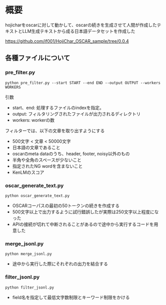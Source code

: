 # 概要
hojicharをoscarに対して動かして、oscarの続きを生成させて人間が作成したテキストとLLM生成テキストから成る日本語データセットを作成した

https://github.com/if001/HojiChar_OSCAR_sample/tree/0.0.4

## 各種ファイルについて
### pre_filter.py
```
python pre_filter.py --start START --end END --output OUTPUT --workers WORKERS
```
引数
- start、end: 処理するファイルのindexを指定。
- output: フィルタリングされたファイルが出力されるディレクトリ
- workers: workerの数

フィルターでは、以下の文章を取り出すようにする

- 500文字 < 文章 < 50000文字
- 日本語の文章であること
- oscarのmeta dataのうち、header, footer, noisy以外のもの
- 半角や全角のスペースが少ないこと
- 指定されたNG wordを含まないこと
- KenLMのスコア
### oscar_generate_text.py
```
python oscar_generate_text.py
```
- OSCARコーパスの最初の50トークンの続きを作成する
- 500文字以上で出力するように試行錯誤したが実際は250文字以上程度になった
- APIの接続が切れて中断されることがあるので途中から実行するコードを用意した
### merge_jsonl.py
```
python merge_jsonl.py  
```
- 途中から実行した際にそれぞれの出力を結合する
### filter_jsonl.py
```
python filter_jsonl.py  
```
- field名を指定して最低文字数制限とキーワード制限をかける
